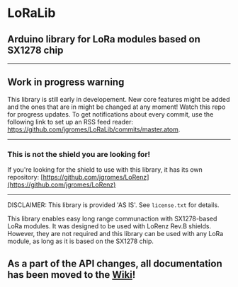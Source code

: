 # LoRaLib

## Arduino library for LoRa modules based on SX1278 chip

---

## Work in progress warning
This library is still early in developement. New core features might be added and the ones that are in might be changed at any moment! Watch this repo for progress updates. To get notifications about every commit, use the following link to set up an RSS feed reader: https://github.com/jgromes/LoRaLib/commits/master.atom.

---

### This is not the shield you are looking for!
If you're looking for the shield to use with this library, it has its own repository: [https://github.com/jgromes/LoRenz](https://github.com/jgromes/LoRenz)

---

DISCLAIMER: This library is provided 'AS IS'. See `license.txt` for details.

This library enables easy long range communaction with SX1278-based LoRa modules. It was designed to be used with LoRenz Rev.B shields. However, they are not required and this library can be used with any LoRa module, as long as it is based on the SX1278 chip.

## As a part of the API changes, all documentation has been moved to the [Wiki](https://github.com/jgromes/LoRaLib/wiki)! ##
